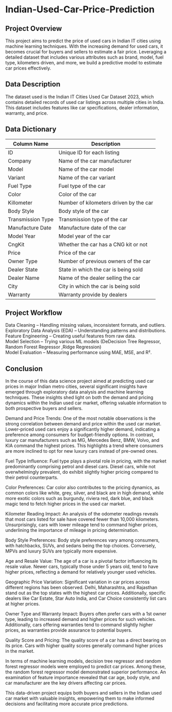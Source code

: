 # Indian-Used-Car-Price-Prediction

## Project Overview

This project aims to predict the price of used cars in Indian IT cities using machine learning techniques. With the increasing demand for used cars, it becomes crucial for buyers and sellers to estimate a fair price. Leveraging a detailed dataset that includes various attributes such as brand, model, fuel type, kilometers driven, and more, we build a predictive model to estimate car prices effectively.

## Data Description

The dataset used is the Indian IT Cities Used Car Dataset 2023, which contains detailed records of used car listings across multiple cities in India. This dataset includes features like car specifications, dealer information, warranty, and price.

## Data Dictionary

| Column Name         | Description                                              |
|---------------------|----------------------------------------------------------|
| ID                  | Unique ID for each listing                               |
| Company             | Name of the car manufacturer                             |
| Model               | Name of the car model                                    |
| Variant             | Name of the car variant                                  |
| Fuel Type           | Fuel type of the car                                     |
| Color               | Color of the car                                         |
| Killometer          | Number of kilometers driven by the car                  |
| Body Style          | Body style of the car                                    |
| Transmission Type   | Transmission type of the car                             |
| Manufacture Date    | Manufacture date of the car                              |
| Model Year          | Model year of the car                                    |
| CngKit              | Whether the car has a CNG kit or not                     |
| Price               | Price of the car                                         |
| Owner Type          | Number of previous owners of the car                     |
| Dealer State        | State in which the car is being sold                     |
| Dealer Name         | Name of the dealer selling the car                       |
| City                | City in which the car is being sold                      |
| Warranty            | Warranty provide by dealers                              |

## Project Workflow

Data Cleaning – Handling missing values, inconsistent formats, and outliers.<br>
Exploratory Data Analysis (EDA) – Understanding patterns and distributions.<br>
Feature Engineering – Creating useful features from raw data.<br>
Model Selection – Trying various ML models (DeDecision Tree Regressor, Random Forest Regressor ,Ridge Regression)<br>
Model Evaluation – Measuring performance using MAE, MSE, and R². <br>

## Conclusion 

In the course of this data science project aimed at predicting used car prices in major Indian metro cities, several significant insights have emerged through exploratory data analysis and machine learning techniques. These insights shed light on both the demand and pricing dynamics within the Indian used car market, offering valuable information to both prospective buyers and sellers.<br>

Demand and Price Trends: One of the most notable observations is the strong correlation between demand and price within the used car market. Lower-priced used cars enjoy a significantly higher demand, indicating a preference among consumers for budget-friendly options. In contrast, luxury car manufacturers such as MG, Mercedes Benz, BMW, Volvo, and KIA command the highest prices. This highlights a trend where consumers are more inclined to opt for new luxury cars instead of pre-owned ones.<br>

Fuel Type Influence: Fuel type plays a pivotal role in pricing, with the market predominantly comprising petrol and diesel cars. Diesel cars, while not overwhelmingly prevalent, do exhibit slightly higher pricing compared to their petrol counterparts.<br>

Color Preferences: Car color also contributes to the pricing dynamics, as common colors like white, grey, silver, and black are in high demand, while more exotic colors such as burgundy, riviera red, dark blue, and black magic tend to fetch higher prices in the used car market.<br>

Kilometer Reading Impact: An analysis of the odometer readings reveals that most cars listed for sale have covered fewer than 10,000 kilometers. Unsurprisingly, cars with lower mileage tend to command higher prices, underlining the importance of mileage in pricing determination.<br>

Body Style Preferences: Body style preferences vary among consumers, with hatchbacks, SUVs, and sedans being the top choices. Conversely, MPVs and luxury SUVs are typically more expensive.<br>

Age and Resale Value: The age of a car is a pivotal factor influencing its resale value. Newer cars, typically those under 5 years old, tend to have higher prices, reflecting a demand for relatively younger used vehicles.<br>

Geographic Price Variation: Significant variation in car prices across different regions has been observed. Delhi, Maharashtra, and Rajasthan stand out as the top states with the highest car prices. Additionally, specific dealers like Car Estate, Star Auto India, and Car Choice consistently list cars at higher prices.

Owner Type and Warranty Impact: Buyers often prefer cars with a 1st owner type, leading to increased demand and higher prices for such vehicles. Additionally, cars offering warranties tend to command slightly higher prices, as warranties provide assurance to potential buyers.

Quality Score and Pricing: The quality score of a car has a direct bearing on its price. Cars with higher quality scores generally command higher prices in the market.<br>

In terms of machine learning models, decision tree regressor and random forest regressor models were employed to predict car prices. Among these, the random forest regressor model demonstrated superior performance. An examination of feature importance revealed that car age, body style, and car manufacturer are the key drivers affecting car prices.<br>

This data-driven project equips both buyers and sellers in the Indian used car market with valuable insights, empowering them to make informed decisions and facilitating more accurate price predictions.<br>

